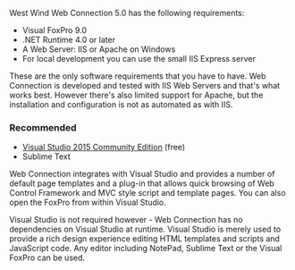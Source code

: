 ﻿West Wind Web Connection 5.0 has the following requirements:

* Visual FoxPro 9.0
* .NET Runtime 4.0 or later
* A Web Server: IIS or Apache on Windows 
* For local development you can use the small IIS Express server

These are the only software requirements that you have to have. Web Connection is developed and tested with IIS Web Servers and that's what works best. However there's also limited support for Apache, but the installation and configuration is not as automated as with IIS.

### Recommended
* <a href="https://www.visualstudio.com/" target="top">Visual Studio 2015 Community Edition</a> (free)
* Sublime Text

Web Connection integrates with Visual Studio and provides a number of default page templates and a plug-in that allows quick browsing of Web Control Framework and MVC style script and template pages. You can also open the FoxPro from within Visual Studio.
 
Visual Studio is not required however - Web Connection has no dependencies on Visual Studio  at runtime. Visual Studio is merely used to provide a rich design experience editing HTML templates and scripts and JavaScript code. Any editor including NotePad, Sublime Text or the Visual FoxPro can be used.